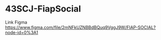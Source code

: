 # 43SCJ-FiapSocial

Link Figma
https://www.figma.com/file/2mNFkUZNBBdBQuq9VggJ9W/FIAP-SOCIAL?node-id=0%3A1
